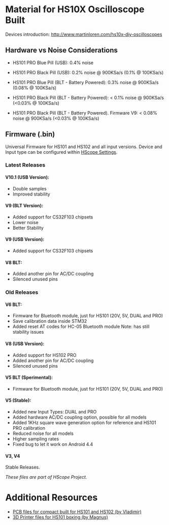 # Material for HS10X Oscilloscope Built

Devices introduction: http://www.martinloren.com/hs10x-diy-oscilloscopes

## Hardware vs Noise Considerations

- HS101 PRO Blue Pill (USB): 0.4% noise
- HS101 PRO Black Pill (USB): 0.2% noise @ 900KSa/s (0.1% @ 100KSa/s)
- HS101 PRO Blue Pill (BLT - Battery Powered): 0.3% noise @ 900KSa/s (0.08% @ 100KSa/s)
- HS101 PRO Black Pill (BLT - Battery Powered): < 0.1% noise @ 900KSa/s (<0.03% @ 100KSa/s)

- HS101 PRO Black Pill (BLT - Battery Powered). Firmware V9: < 0.08% noise @ 900KSa/s (<0.03% @ 100KSa/s)

## Firmware (.bin)

Universal Firmware for HS101 and HS102 and all input versions. Device and Input type can be configured within <a href="http://hscope.martinloren.com/HS102-oscilloscope.html#flash_firmware" target="_blank">HScope Settings</a>.

### Latest Releases

#### V10.1 (USB Version):
- Double samples
- Improved stability

#### V9 (BLT Version):
- Added support for CS32F103 chipsets
- Lower noise
- Better Stability

#### V9 (USB Version):
- Added support for CS32F103 chipsets

#### V8 BLT:
- Added another pin for AC/DC coupling
- Silenced unused pins

### Old Releases

#### V6 BLT:
- Firmware for Bluetooth module, just for HS101 (20V, 5V, DUAL and PRO)
- Save calibration data inside STM32
- Added reset AT codes for HC-05 Bluetooth module
Note: has still stability issues

#### V8 (USB Version):
- Added support for HS102 PRO
- Added another pin for AC/DC coupling
- Silenced unused pins

#### V5 BLT (Sperimental):
- Firmware for Bluetooth module, just for HS101 (20V, 5V, DUAL and PRO)

#### V5 (Stable):
- Added new Input Types: DUAL and PRO
- Added hardware AC/DC coupling option, possible for all models
- Added 1KHz square wave generation option for reference and HS101 PRO calibration
- Reduced noise for all models
- Higher sampling rates  
- Fixed bug to let it work on Android 4.4

#### V3, V4
Stable Releases.

*These files are part of HScope Project.*

# Additional Resources
- <a href="https://github.com/SUNsung/HScope_PCB" target="_blank">PCB files for compact built for HS101 and HS102 (by Vladimir)</a>
- <a href="https://www.thingiverse.com/thing:3940546" target="_blank">3D Printer files for HS101 boxing (by Magnus)</a>
